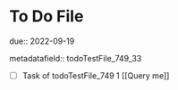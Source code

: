 # To Do File

due:: 2022-09-19

metadatafield:: todoTestFile_749_33

- [ ] Task of todoTestFile_749 1 [[Query me]]
